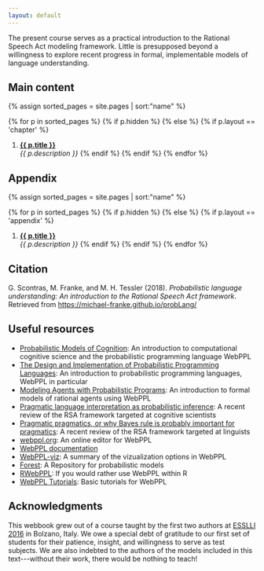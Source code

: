 ```yaml
---
layout: default
---
```


The present course serves as a practical introduction to the Rational Speech Act modeling
framework. Little is presupposed beyond a willingness to explore recent progress in formal,
implementable models of language understanding.

<!-- Recent advances in computational cognitive science (i.e., simulation-based probabilistic programs) have paved the way for significant progress in formal, implementable models of pragmatics. Rather than describing a pragmatic reasoning process, these models articulate and implement one, deriving both qualitative and quantitative predictions of human behavior---predictions that consistently prove correct, demonstrating the viability and value of the framework. However, many of these models operate at the utterance level, taking as their starting point whatever the compositional semantics delivers to them as the meaning of a proposition; the models deliberately avoid the composition of the literal interpretations over which they operate. We aim to change that, further shrinking the theoretical and practical distance between semantics and pragmatics by incorporating *both* within a single model of meaning in language. To that end, this course examines the ways that a semantic compositional mechanism may be modeled dynamically and probabilistically, within the broader framework of computational cognitive science. -->

<!-- ## Course description

Much work in formal, compositional semantics follows the tradition of positing systematic but inflexible theories of meaning. However, in practice, the meaning we derive from language is heavily dependent on nearly all aspects of context, both linguistic and situational. To formally explain these nuanced aspects of meaning and better understand the compositional mechanism that delivers them, recent work in formal pragmatics recognizes semantics not as one of the final steps in meaning calculation, but rather as one of the first. For example, within the Bayesian Rational Speech Act framework refp:frankgoodman2012, speakers and listeners reason about each other's reasoning about the literal interpretation of utterances. The resulting interpretation necessarily depends on the literal interpretation of an utterance, but is not necessarily wholly determined by it. This move---reasoning about likely interpretations---provides ready explanations for complex phenomena ranging from metaphor refp:kaoetal2014metaphor and hyperbole refp:kaoetal2014 to the specification of thresholds in degree semantics refp:lassitergoodman2013.

The probabilistic pragmatics approach leverages the tools of structured probabilistic models formalized in a stochastic 𝞴-calculus to develop and refine a general theory of communication. The framework synthesizes the knowledge and approaches from diverse areas---formal semantics, Bayesian models of inference, formal theories of measurement, philosophy of language, etc.---into an articulated theory of language in practice. These new tools yield broader empirical coverage and richer explanations for linguistic phenomena through the recognition of language as a means of communication, not merely a vacuum-sealed formal system. By subjecting the heretofore off-limits land of pragmatics to articulated formal models, the rapidly growing body of research both informs pragmatic phenomena and enriches theories of semantics. Still, by operating primarily at the level of propositions, this approach necessarily eschews much of the compositional machinery that generates those propositions in the first place.

The present course serves to demonstrate that this semantic leveling is unnecessary; our models of meaning not only can, but should take into account the rich compositionality of the communicative system they are meant to characterize. The many sources of uncertainty in semantic composition are ripe for a probabilistic treatment, and we now have the tools to deliver one. -->


## Main content

{% assign sorted_pages = site.pages | sort:"name" %}

{% for p in sorted_pages %}
    {% if p.hidden %}
    {% else %}
        {% if p.layout == 'chapter' %}
1. **<a class="chapter-link" href="{{ site.baseurl }}{{ p.url }}">{{ p.title }}</a>**<br>
        <em>{{ p.description }}</em>
        {% endif %}
    {% endif %}
{% endfor %}

## Appendix

{% assign sorted_pages = site.pages | sort:"name" %}

{% for p in sorted_pages %}
    {% if p.hidden %}
    {% else %}
        {% if p.layout == 'appendix' %}
1. **<a class="chapter-link" href="{{ site.baseurl }}{{ p.url }}">{{ p.title }}</a>**<br>
        <em>{{ p.description }}</em>
        {% endif %}
    {% endif %}
{% endfor %}

## Citation

G. Scontras, M. Franke, and M. H. Tessler (2018). *Probabilistic language understanding: An introduction to the Rational Speech Act framework*. Retrieved <span class="date"></span> from https://michael-franke.github.io/probLang/

## Useful resources

- [Probabilistic Models of Cognition](http://probmods.org): An introduction to computational cognitive science and the probabilistic programming language WebPPL
- [The Design and Implementation of Probabilistic Programming Languages](http://dippl.org): An introduction to probabilistic programming languages, WebPPL in particular
- [Modeling Agents with Probabilistic Programs](http://agentmodels.org): An introduction to formal models of rational agents using WebPPL
- [Pragmatic language interpretation as probabilistic inference](http://langcog.stanford.edu/papers_new/goodman-2016-underrev.pdf): A recent review of the RSA framework targeted at cognitive scientists
- [Pragmatic pragmatics, or why Bayes rule is probably important for pragmatics](https://www.degruyter.com/downloadpdf/j/zfsw.2016.35.issue-1/zfs-2016-0002/zfs-2016-0002.pdf): A recent review of the RSA framework targeted at linguists
- [webppl.org](http://webppl.org): An online editor for WebPPL
- [WebPPL documentation](http://webppl.readthedocs.io/en/master/)
- [WebPPL-viz](http://probmods.github.io/webppl-viz/): A summary of the vizualization options in WebPPL
- [Forest](http://forestdb.org): A Repository for probabilistic models
- [RWebPPL](https://github.com/mhtess/rwebppl): If you would rather use WebPPL within R
- [WebPPL Tutorials](https://github.com/mhtess/webppl-tutorials): Basic tutorials for WebPPL

## Acknowledgments

This webbook grew out of a course taught by the first two authors at [ESSLLI 2016](http://esslli2016.unibz.it) in Bolzano, Italy. We owe a special debt of gratitude to our first set of students for their patience, insight, and willingness to serve as test subjects. We are also indebted to the authors of the models included in this text---without their work, there would be nothing to teach!

